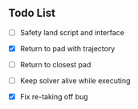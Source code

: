 <!-- TODO LIST -->

## Todo List

- [ ] Safety land script and interface
- [x] Return to pad with trajectory
- [ ] Return to closest pad 
- [ ] Keep solver alive while executing
- [x] Fix re-taking off bug


